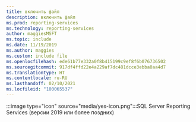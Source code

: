 ```yaml
---
title: включить файл
description: включить файл
ms.prod: reporting-services
ms.technology: reporting-services
author: maggiesMSFT
ms.topic: include
ms.date: 11/19/2019
ms.author: maggies
ms.custom: include file
ms.openlocfilehash: ede61b77e332a0f8b415199c9ef8f6b076736502
ms.sourcegitcommit: 917df4ffd22e4a229af7dc481dcce3ebba0aa4d7
ms.translationtype: HT
ms.contentlocale: ru-RU
ms.lasthandoff: 02/10/2021
ms.locfileid: "100065537"
---
```

 :::image type="icon" source="media/yes-icon.png":::SQL Server Reporting Services (версии 2019 или более поздних)